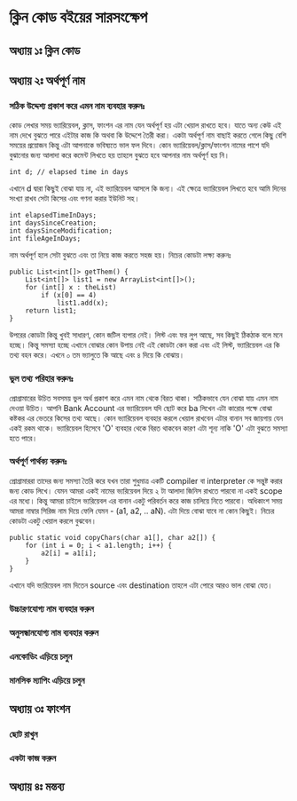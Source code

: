 # ক্লিন কোড বইয়ের সারসংক্ষেপ

## অধ্যায় ১ঃ ক্লিন কোড

## অধ্যায় ২ঃ অর্থপূর্ণ নাম

### সঠিক উদ্দেশ্য প্রকাশ করে এমন নাম ব্যবহার করুনঃ
কোড লেখার সময় ভ্যারিয়েবল, ক্লাস, ফাংশন এর নাম যেন অর্থপূর্ণ হয় এটা খেয়াল রাখতে হবে। যাতে অন্য কেউ এই নাম দেখে বুঝতে পারে এইটার কাজ কি অথবা কি উদ্দেশে তৈরী করা। একটা অর্থপূর্ণ নাম বাছাই করতে গেলে কিছু বেশি সময়ের প্রয়োজন কিন্তু এটা আপনাকে ভবিষ্যতে ভাল ফল দিবে। 
কোন ভ্যারিয়েবল/ক্লাস/ফাংশন নামের পাশে যদি বুঝানোর জন্য আলাদা করে কমেন্ট লিখতে হয় তাহলে বুঝতে হবে আপনার নাম অর্থপূর্ণ হয় নি। 
```
int d; // elapsed time in days
```
এখানে d দ্বারা কিছুই বোঝা যায় না, এই ভ্যারিয়েবল আসলে কি জন্য। এই ক্ষেত্রে ভ্যারিয়েবল লিখতে হবে আমি দিনের সংখ্যা রাখব সেটা কিসের এবং গণনা করার ইউনিট সহ। 
```
int elapsedTimeInDays;
int daysSinceCreation;
int daysSinceModification;
int fileAgeInDays;
```
নাম অর্থপূর্ণ হলে সেটা বুঝতে এবং তা নিয়ে কাজ করতে সহজ হয়। নিচের কোডটা লক্ষ্য করুনঃ  
```
public List<int[]> getThem() {
    List<int[]> list1 = new ArrayList<int[]>();
    for (int[] x : theList)
        if (x[0] == 4)
            list1.add(x);
    return list1;
}
```
উপরের কোডটা কিন্তু খুবই সাধারণ, কোন জটিল ব্যপার নেই। লিস্ট এবং ফর লুপ আছে, সব কিছুই ঠিকঠাক বলে মনে হচ্ছে। কিন্তু সমস্যা হচ্ছে এখানে বোঝার কোন উপায় নেই এই কোডটা কেন করা এবং এই লিস্ট, ভ্যারিয়েবল এর কি তথ্য বহন করে। এখনে ০ তম ভ্যালুতে কি আছে এবং ৪ দিয়ে কি বোঝায়। 

### ভুল তথ্য পরিহার করুনঃ
প্রোগ্রামারের উচিত সবসময় ভুল অর্থ প্রকাশ করে এমন নাম থেকে বিরত থাকা। সঠিকভাবে যেন বোঝা যায় এমন নাম দেওয়া উচিত। আপনি Bank Account এর ভ্যারিয়েবল যদি ছোট করে ba লিখেন এটা কারোর পক্ষে বোঝা কষ্টকর এর ভেতরে কিসের তথ্য আছে। কোন ভ্যারিয়েবল ব্যবহার করলে খেয়াল রাখবেন এটার বানান সব জায়গায় যেন একই রকম থাকে। ভ্যারিয়েবল হিসেবে 'O' ব্যবহার থেকে বিরত থাকবেন কারণ এটা শূন্য নাকি 'O' এটা বুঝতে সমস্যা হতে পারে। 

### অর্থপূর্ণ পার্থক্য করুনঃ
প্রোগ্রামাররা তাদের জন্য সমস্যা তৈরি করে যখন তারা শুধুমাত্র একটি compiler বা interpreter কে  সন্তুষ্ট করার জন্য কোড লিখে। যেমন আমরা একই নামের ভ্যরিয়েবল দিয়ে ২ টা আলাদা জিনিস রাখতে পারবো না একই scope এর মধ্যে। কিন্তু আমরা চাইলে ভ্যরিয়েবল এর বানান একটু পরিবর্তন করে কাজ চালিয়ে নিতে পারবো। অধিকাংশ সময় আমরা নাম্বার সিরিজ নাম দিয়ে ফেলি যেমন - (a1, a2, .. aN). এটা দিয়ে বোঝা যাবে না কোন কিছুই। নিচের কোডটা একটু খেয়াল করলে বুঝবেন। 
```
public static void copyChars(char a1[], char a2[]) {
    for (int i = 0; i < a1.length; i++) {
        a2[i] = a1[i];
    }
}
```
এখানে যদি ভ্যরিয়েবল নাম দিতেন source এবং destination তাহলে এটা পোরে আরও ভাল বোঝা যেত।  

### উচ্চারণযোগ্য নাম ব্যবহার করুন

### অনুসন্ধানযোগ্য নাম ব্যবহার করুন

### এনকোডিং এড়িয়ে চলুন

### মানসিক ম্যাপিং এড়িয়ে চলুন

## অধ্যায় ৩ঃ ফাংশন 

### ছোট রাখুন 

### একটা কাজ করুন

### 

## অধ্যায় ৪ঃ মন্তব্য 

